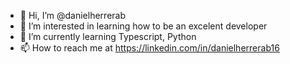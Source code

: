 - 👋 Hi, I’m @danielherrerab
- 👀 I’m interested in learning how to be an excelent developer
- 🌱 I’m currently learning Typescript, Python
- 📫 How to reach me at https://linkedin.com/in/danielherrerab16

<!---
danielherrerab/danielherrerab is a ✨ special ✨ repository because its `README.md` (this file) appears on your GitHub profile.
You can click the Preview link to take a look at your changes.
--->
